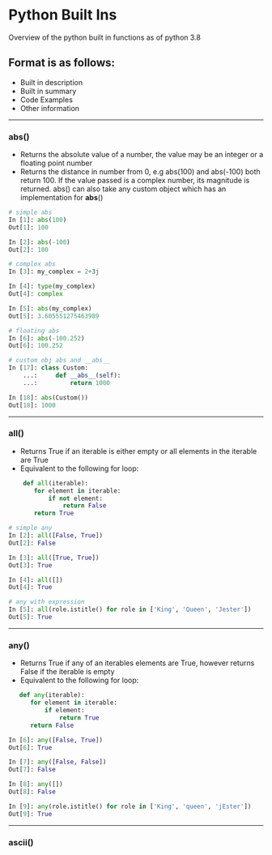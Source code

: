 # Python Built Ins

Overview of the python built in functions as of python 3.8

## Format is as follows:
- Built in description
- Built in summary
- Code Examples
- Other information


---

### abs()
 - Returns the absolute value of a number, the value may be an integer or a floating point number
 - Returns the distance in number from 0, e.g abs(100) and abs(-100) both return 100.  If the value passed is a complex number, its magnitude is returned.
 abs() can also take any custom object which has an implementation for __abs__()
 
```python
# simple abs
In [1]: abs(100)
Out[1]: 100

In [2]: abs(-100)
Out[2]: 100

# complex abs
In [3]: my_complex = 2+3j

In [4]: type(my_complex)
Out[4]: complex

In [5]: abs(my_complex)
Out[5]: 3.605551275463989

# floating abs
In [6]: abs(-100.252)
Out[6]: 100.252

# custom obj abs and __abs__
In [17]: class Custom:
    ...:     def __abs__(self):
    ...:         return 1000

In [18]: abs(Custom())
Out[18]: 1000

```

---

### all()
 - Returns True if an iterable is either empty or all elements in the iterable are True
 - Equivalent to the following for loop:
 
 ```python
     def all(iterable):
        for element in iterable:
            if not element:
                return False
        return True
```

```python
# simple any 
In [2]: all([False, True])
Out[2]: False

In [3]: all([True, True])
Out[3]: True

In [4]: all([])
Out[4]: True

# any with expression
In [5]: all(role.istitle() for role in ['King', 'Queen', 'Jester'])
Out[5]: True

```

---

### any()
 - Returns True if any of an iterables elements are True, however returns False if the iterable is empty
 - Equivalent to the following for loop:
 
  ```python
     def any(iterable):
        for element in iterable:
            if element:
                return True
        return False
```

```python
In [6]: any([False, True])
Out[6]: True

In [7]: any([False, False])
Out[7]: False

In [8]: any([])
Out[8]: False

In [9]: any(role.istitle() for role in ['King', 'queen', 'jEster'])
Out[9]: True

```

--- 

### ascii()



